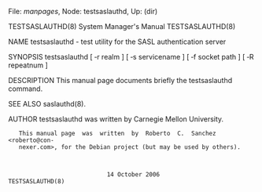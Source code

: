 File: *manpages*,  Node: testsaslauthd,  Up: (dir)

TESTSASLAUTHD(8)            System Manager's Manual           TESTSASLAUTHD(8)



NAME
       testsaslauthd - test utility for the SASL authentication server

SYNOPSIS
       testsaslauthd  [  ‐r realm ] [ ‐s servicename ] [ ‐f socket path ] [ ‐R
       repeatnum ]

DESCRIPTION
       This manual page documents briefly the testsaslauthd command.

SEE ALSO
       saslauthd(8).

AUTHOR
       testsaslauthd was written by Carnegie Mellon University.

       This manual page  was  written  by  Roberto  C.  Sanchez  <roberto@con‐
       nexer.com>, for the Debian project (but may be used by others).



                                14 October 2006               TESTSASLAUTHD(8)
